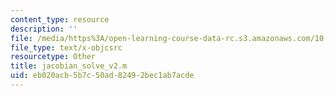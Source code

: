 ```yaml
---
content_type: resource
description: ''
file: /media/https%3A/open-learning-course-data-rc.s3.amazonaws.com/10-34-numerical-methods-applied-to-chemical-engineering-fall-2015/eb020acb5b7c50ad82492bec1ab7acde_jacobian_solve_v2.m
file_type: text/x-objcsrc
resourcetype: Other
title: jacobian_solve_v2.m
uid: eb020acb-5b7c-50ad-8249-2bec1ab7acde
---
```

